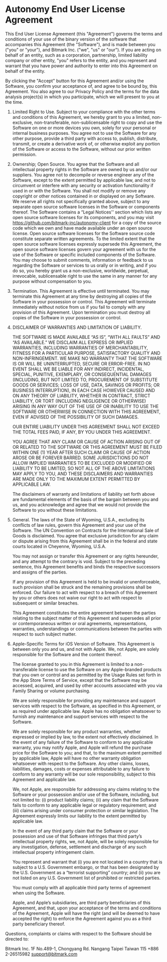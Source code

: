 # Autonomy End User License Agreement

This End User License Agreement (this "Agreement") governs the terms and conditions of your use of the binary version of the software that accompanies this Agreement (the "Software"), and is made between you ("you" or "your"), and Bitmark Inc. ("we", "us" or "our").  If you are acting on behalf of an entity, such as a corporation, partnership, limited liability company or other entity, "you" refers to the entity, and you represent and warrant that you have power and authority to enter into this Agreement on behalf of the entity.  

By clicking the "Accept" button for this Agreement and/or using the Software, you confirm your acceptance of, and agree to be bound by, this Agreement.  You also agree to our Privacy Policy and the terms for the data analysis project(s) in which you participate, which we will present to you at the time.


1. Limited Right to Use.  Subject to your compliance with the other terms and conditions of this Agreement, we hereby grant to you a limited, non-exclusive, non-transferable, non-sublicensable right to copy and use the Software on one or more devices you own, solely for your personal or internal business purposes.  You agree not to use the Software for any other purpose, provide a third party with access to, publish, distribute, transmit, or create a derivative work of, or otherwise exploit any portion of the Software or access to the Software, without our prior written permission.  

2. Ownership; Open Source.  You agree that the Software and all intellectual property rights in the Software are owned by us and/or our suppliers.  You agree not to decompile or reverse engineer any of the Software, except to the extent permitted by applicable law, and not to circumvent or interfere with any security or activation functionality if used in or with the Software.  You shall not modify or remove any copyright or other notices contained in or displayed on any Software. We reserve all rights not specifically granted above, subject to any separate open source software licenses in the Software or components thereof. The Software contains a “Legal Notices'' section which lists any open source software licenses for its components, and you may visit https://github.com/bitmark-inc/autonomy-client for a copy of the source code which we own and have made available under an open source license.  Open source software licenses for the Software source code constitute separate written agreements. To the limited extent that the open source software licenses expressly supersede this Agreement, the open source software licenses govern your agreement with us for the use of the Software or specific included components of the Software. You may choose to submit comments, information or feedback to us regarding the Software or services to us orally or in writing, and if you do so, you hereby grant us a non-exclusive, worldwide, perpetual, irrevocable, sublicensable right to use the same in any manner for any purpose without compensation to you. 

3. Termination.  This Agreement is effective until terminated. You may terminate this Agreement at any time by destroying all copies of the Software in your possession or control. This Agreement will terminate immediately without notice from us if you fail to comply with any provision of this Agreement. Upon termination you must destroy all copies of the Software in your possession or control.

4. DISCLAIMER OF WARRANTIES AND LIMITATION OF LIABILITY.  

    THE SOFTWARE IS MADE AVAILABLE “AS IS”, “WITH ALL FAULTS” AND “AS AVAILABLE.”  WE DISCLAIM ALL EXPRESS OR IMPLIED WARRANTIES, INCLUDING WARRANTIES OF MERCHANTABILITY, FITNESS FOR A PARTICULAR PURPOSE, SATISFACTORY QUALITY AND NON-INFRINGEMENT.  WE MAKE NO WARRANTY THAT THE SOFTWARE IS OR WILL BE UNINTERRUPTED, SECURE OR ERROR-FREE.  IN NO EVENT SHALL WE BE LIABLE FOR ANY INDIRECT, INCIDENTAL, SPECIAL, PUNITIVE, EXEMPLARY, OR CONSEQUENTIAL DAMAGES (INCLUDING, BUT NOT LIMITED TO, PROCUREMENT OF SUBSTITUTE GOODS OR SERVICES; LOSS OF USE, DATA, SAVINGS OR PROFITS; OR BUSINESS INTERRUPTION), IN EACH CASE HOWEVER CAUSED AND ON ANY THEORY OF LIABILITY, WHETHER IN CONTRACT, STRICT LIABILITY, OR TORT (INCLUDING NEGLIGENCE OR OTHERWISE) ARISING IN ANY WAY OUT OF THE USE OF OR INABILITY TO USE THE SOFTWARE OR OTHERWISE IN CONNECTION WITH THIS AGREEMENT, EVEN IF ADVISED OF THE POSSIBILITY OF SUCH DAMAGES.  


    OUR ENTIRE LIABILITY UNDER THIS AGREEMENT SHALL NOT EXCEED THE TOTAL FEES PAID, IF ANY, BY YOU UNDER THIS AGREEMENT.  


    YOU AGREE THAT ANY CLAIM OR CAUSE OF ACTION ARISING OUT OF OR RELATED TO THE SOFTWARE OR THIS AGREEMENT MUST BE FILED WITHIN ONE (1) YEAR AFTER SUCH CLAIM OR CAUSE OF ACTION AROSE OR BE FOREVER BARRED. SOME JURISDICTIONS DO NOT ALLOW IMPLIED WARRANTIES TO BE EXCLUDED OR MODIFIED OR LIABILITY TO BE LIMITED, SO NOT ALL OF THE ABOVE LIMITATIONS MAY APPLY TO YOU, AND THESE DISCLAIMERS AND WARRANTIES ARE MADE ONLY TO THE MAXIMUM EXTENT PERMITTED BY APPLICABLE LAW. 


    The disclaimers of warranty and limitations of liability set forth above are fundamental elements of the basis of the bargain between you and us, and you acknowledge and agree that we would not provide the Software to you without these limitations.

5. General.  The laws of the State of Wyoming, U.S.A., excluding its conflicts of law rules, govern this Agreement and your use of the Software.  The UN Convention on Contracts for the International Sale of Goods is disclaimed.  You agree that exclusive jurisdiction for any claim or dispute arising from this Agreement shall be in the federal and state courts located in Cheyenne, Wyoming, U.S.A. 

    You may not assign or transfer this Agreement or any rights hereunder, and any attempt to the contrary is void.   Subject to the preceding sentence, this Agreement benefits and binds the respective successors and assigns of the parties.  


    If any provision of this Agreement is held to be invalid or unenforceable, such provision shall be struck and the remaining provisions shall be enforced. Our failure to act with respect to a breach of this Agreement by you or others does not waive our right to act with respect to subsequent or similar breaches. 


    This Agreement constitutes the entire agreement between the parties relating to the subject matter of this Agreement and supersedes all prior or contemporaneous written or oral agreements, representations, warranties, understandings or communications between the parties with respect to such subject matter.  

6. Apple-Specific Terms for iOS Version of Software. This Agreement is between only you and us, and not with Apple. We, not Apple, are solely responsible for the Software and the content thereof. 

    The license granted to you in this Agreement is limited to a non-transferable license to use the Software on any Apple-branded products that you own or control and as permitted by the Usage Rules set forth in the App Store Terms of Service, except that the Software  may be accessed, acquired, and used by other accounts associated with you via Family Sharing or volume purchasing.


    We are solely responsible for providing any maintenance and support services with respect to the Software, as specified in this Agreement, or as required under applicable law. Apple has no obligation whatsoever to furnish any maintenance and support services with respect to the Software.


    We are solely responsible for any product warranties, whether expressed or implied by law, to the extent not effectively disclaimed. In the event of any failure of the Software  to conform to any applicable warranty, you may notify Apple, and Apple will refund the purchase price for the Software to you; and that, to the maximum extent permitted by applicable law, Apple will have no other warranty obligation whatsoever with respect to the Software. Any other claims, losses, liabilities, damages, costs or expenses attributable to any failure to conform to any warranty will be our sole responsibility, subject to this Agreement and applicable law.


    We, not Apple, are responsible for addressing any claims relating to the Software or your  possession and/or use of the Software, including, but not limited to: (i) product liability claims; (ii) any claim that the Software fails to conform to any applicable legal or regulatory requirement; and (iii) claims arising under consumer protection or similar legislation. The Agreement expressly limits our liability to the extent permitted by applicable law.


    In the event of any third party claim that the Software  or your possession and use of that Software infringes that third party’s intellectual property rights, we, not Apple, will be solely responsible for any investigation, defense, settlement and discharge of any such intellectual property infringement claim.


    You represent and warrant that (i) you are not located in a country that is subject to a U.S. Government embargo, or that has been designated by the U.S. Government as a “terrorist supporting” country; and (ii) you are not listed on any U.S. Government list of prohibited or restricted parties.


    You must comply with all applicable third party terms of agreement when using the Software.


    Apple, and Apple’s subsidiaries, are third party beneficiaries of this Agreement, and that, upon your acceptance of the terms and conditions of the Agreement, Apple will have the right (and will be deemed to have accepted the right) to enforce the Agreement  against you as a third party beneficiary thereof.


Questions, complaints or claims with respect to the Software should be directed to:

Bitmark Inc.
1F No.489-1, Chongyang Rd.
Nangang Taipei Taiwan 115
+886 2-26515982
[support@bitmark.com](mailto:support@bitmark.com)
